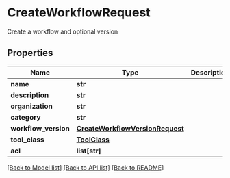 # CreateWorkflowRequest

Create a workflow and optional version
## Properties
Name | Type | Description | Notes
------------ | ------------- | ------------- | -------------
**name** | **str** |  | 
**description** | **str** |  | [optional] 
**organization** | **str** |  | [optional] 
**category** | **str** |  | [optional] 
**workflow_version** | [**CreateWorkflowVersionRequest**](CreateWorkflowVersionRequest.md) |  | [optional] 
**tool_class** | [**ToolClass**](ToolClass.md) |  | [optional] 
**acl** | **list[str]** |  | [optional] 

[[Back to Model list]](../README.md#documentation-for-models) [[Back to API list]](../README.md#documentation-for-api-endpoints) [[Back to README]](../README.md)


